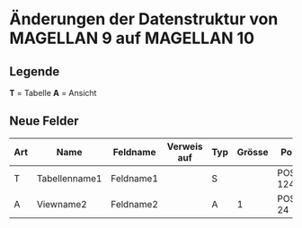 # Änderungen der Datenstruktur von MAGELLAN 9 auf MAGELLAN 10

## Legende

**T** = Tabelle
**A** = Ansicht

## Neue Felder

Art | Name                   | Feldname             | Verweis auf      | Typ | Grösse | Position
--- | ---------------------- | -------------------- | ---------------- | --- | ------ | --------
T   | Tabellenname1          | Feldname1            |                  |  S  |        | POSITION 124
A   | Viewname2              | Feldname2            |                  |  A  | 1      | POSITION 24
